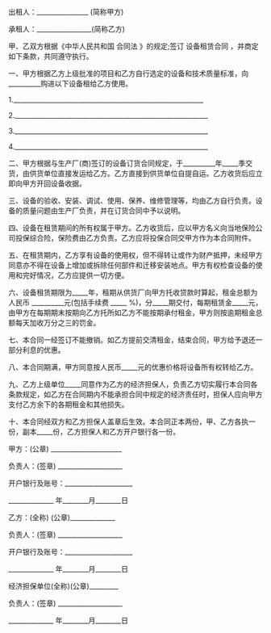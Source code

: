 
 


出租人：________________ (简称甲方)


承租人：_________________(简称乙方)


甲、乙双方根据《中华人民共和国
合同法
》的规定;签订
设备租赁合同
，并商定如下条款，共同遵守执行。


一、甲方根据乙方上级批准的项目和乙方自行选定的设备和技术质量标准，向__________购进以下设备租给乙方使用。


1.___________________________________________________________


2.____________________________________________________________


3.____________________________________________________________


4.____________________________________________________________


二、甲方根据与生产厂(商)签订的设备订货合同规定，于__________年_____季交货，由供货单位直接发运给乙方。乙方直接到供货单位自提自运。乙方收货后应立即向甲方开回设备收据。


三、设备的验收、安装、调试、使用、保养、维修管理等，均由乙方自行负责。设备的质量问题由生产厂负责，并在订货合同中予以说明。


四、设备在租赁期间的所有权属于甲方。乙方收货后，应以甲方名义向当地保险公司投保综合险，保险费由乙方负责。乙方应将投保合同交甲方作为本合同附件。


五、在租赁期内，乙方享有设备的使用权，但不得转让或作为财产抵押，未经甲方同意亦不得在设备上增加或拆除任何部件和迁移安装地点。甲方有权检查设备的使用和完好情况，乙方应提供一切方便。


六、设备租赁期限为_____年，租期从供货厂向甲方托收贷款时算起，租金总额为人民币 __________元(包括手续费 _____ %)，分_____期交付，每期租赁金_____元，由甲方在每期期末按期向乙方托所如乙方不能按期承付租金，甲方则按逾期租金总额每天加收万分之三的罚金。


七、本合同一经签订不能撤销。如乙方提前交清租金，结束合同，甲方给予退还一部分利息的优惠。


八、本合同期满，甲方同意按人民币_____元的优惠价格将设备所有权转给乙方。


九、乙方上级单位_____同意作为乙方的经济担保人，负责乙方切实履行本合同各条款规定，如乙方在合同期内不能承担合同中规定的经济责任时，担保人应向甲方支付乙方余下的各期租金和其他损失。


十、本合同经双方和乙方担保人盖章后生效。本合同正本两份，甲、乙方各执一份，副本_____份，乙方担保人和乙方开户银行各一份。


甲方：(公章) ______________________


负责人：(签章) ____________________


开户银行及账号：_____________________


______________ 年________月________日


乙方：(全称) (公章)______________


负责人：(签章) ____________________


开户银行及账号：_____________________


______________ 年________月________日


经济担保单位(全称)(公章)_________


负责人：(签章) ____________________


______________ 年________月________日
 


 

 
 
 
 
 
  


  
 

  


  


  
 
 
 
 

